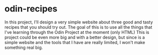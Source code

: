 # odin-recipes
In this project, I'll design a very simple website about three good and tasty recipes that you should try out.
The goal of this is to use all the things that I've learning through the Odin Project at the moment (only HTML)
This is project could be even more big and with a better design, but since is a simple website and the tools that I have are really limited, I won't make something real big.
